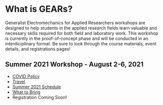 # What is GEARs?
Generalist Electromechanics for Applied Researchers workshops are designed to help students
in the applied research fields learn valuable and necessary skills required for both field
and laboratory work. This workshop is currently in the proof-of-concept phase and will be
conducted in an interdiciplinary format. Be sure to look through the course materials,
event details, and registrations pages!

## Summer 2021 Workshop - August 2-6, 2021
* [COVID Policy](COVID_policy.html)
* [Travel](travel.html)
* [Summer 2021 Schedule](2021_summer_schedule.html)
* [What to Bring](what_to_bring.html)
* Registration Coming Soon!